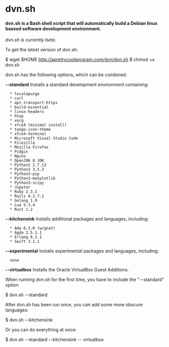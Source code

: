 # dvn.sh

#### dvn.sh is a Bash shell script that will automatically build a Debian linux baseed software development environment.

*dvn.sh is currently beta.*

To get the latest version of dvn.sh:

  $ wget $HOME http://aprettycoolprogram.com/dvn/dvn.sh
  $ chmod +x dvn.sh
 
 dvn.sh has the following options, which can be combined:
 
  **--standard**
    Installs a standard development environment containing:
    
      * localepurge
      * curl
      * apt-transport-https
      * build-essential
      * linux-headers
      * htop
      * xorg
      * xfce4 (minimal install)
      * tango-icon-theme
      * xfce4-terminal
      * Microsoft Visual Studio Code
      * Filezilla
      * Mozilla Firefox
      * Pidgin
      * Nginx
      * OpenJDK 8 JDK
      * Python2 2.7.13
      * Python3 3.5.3
      * Python3-pip
      * Python3-matplotlib
      * Python3-scipy
      * Jupyter
      * Ruby 2.3.1
      * Rails 4.2.7.1
      * Golang 1.9
      * Lua 5.3.4
      * Rust 1.2
      
  **--kitchensink**
    Installs additional packages and languages, including:
    
      * Ada 6.3.0 (w/gnat)
      * Agda 2.5.1.1
      * Erlang 8.2.1
      * Swift 3.1.1
      
  **--experimental**
    Installs experimental packages and languages, including:
    
      none
      
  **--virtualbox**
    Installs the Oracle VirtualBox Guest Additions.

When running dvn.sh for the first time, you have to include the "--standard" option

  $ dvn.sh --standard

After dvn.sh has been run once, you can add some more obscure languages:

  $ dvn.sh --kitchensink
  
Or you can do everything at once:

  $ dvn.sh --standard --kitchensink -- virtualbox
  
